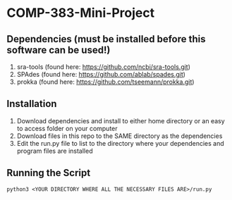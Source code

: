 # COMP-383-Mini-Project

## Dependencies (must be installed before this software can be used!)
  1) sra-tools (found here: https://github.com/ncbi/sra-tools.git)
  2) SPAdes (found here: https://github.com/ablab/spades.git)
  3) prokka (found here: https://github.com/tseemann/prokka.git)

## Installation
  1) Download dependencies and install to either home directory or an easy to access folder on your computer
  2) Download files in this repo to the SAME directory as the dependencies
  3) Edit the run.py file to list to the directory where your dependencies and program files are installed

## Running the Script
```
python3 <YOUR DIRECTORY WHERE ALL THE NECESSARY FILES ARE>/run.py
```
